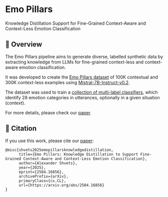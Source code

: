 # Emo Pillars
Knowledge Distillation Support for Fine-Grained Context-Aware and Context-Less Emotion Classification

## 🔎 Overview

The Emo Pillars pipeline aims to generate diverse, labelled synthetic data by extracting knowledge from LLMs for fine-grained context-less and context-aware emotion classification.

It was developed to create the [Emo Pillars dataset](https://huggingface.co/datasets/alex-shvets/EmoPillars) of 100K contextual and 300K context-less examples using [Mistral-7B-Instruct-v0.2](https://huggingface.co/mistralai/Mistral-7B-Instruct-v0.2).

The dataset was used to train a [collection of multi-label classifiers](https://huggingface.co/collections/alex-shvets/emopillars-67ec9694541e0bc69d62861f), which identify 28 emotion categories in utterances, optionally in a given situation (context).

For more details, please check our [paper](https://arxiv.org/abs/2504.16856).


## 📝 Citation

If you use this work, please cite our [paper](https://arxiv.org/abs/2504.16856):
```
@misc{shvets2025emopillarsknowledgedistillation,
      title={Emo Pillars: Knowledge Distillation to Support Fine-Grained Context-Aware and Context-Less Emotion Classification}, 
      author={Alexander Shvets},
      year={2025},
      eprint={2504.16856},
      archivePrefix={arXiv},
      primaryClass={cs.CL},
      url={https://arxiv.org/abs/2504.16856}
}
```
